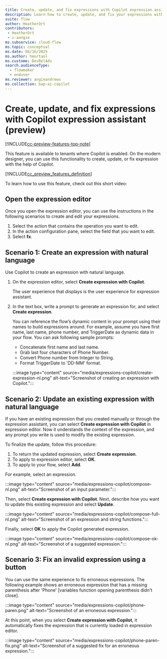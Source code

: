 ```yaml
---
title: Create, update, and fix expressions with Copilot expression assistant (preview)
description: Learn how to create, update, and fix your expressions with Copilot expression assistant in the cloud flows designer.
suite: flow
author: HeatherOrt
contributors:
 - HeatherOrt
 - v-aangie
ms.subservice: cloud-flow
ms.topic: conceptual
ms.date: 04/16/2025
ms.author: heortaol
ms.custome: DevRelAdv
search.audienceType: 
  - flowmaker
  - enduser
ms.reviewer: angieandrews
ms.collection: bap-ai-copilot
---
```


# Create, update, and fix expressions with Copilot expression assistant (preview)

[!INCLUDE[cc-preview-features-top-note](./includes/cc-preview-features-top-note.md)]

This feature is available to tenants where Copilot is enabled. On the modern designer, you can use this functionality to create, update, or fix expression with the help of Copilot.

[!INCLUDE[cc_preview_features_definition](includes/cc-preview-features-definition.md)]

To learn how to use this feature, check out this short video:

<!--insert video-->

## Open the expression editor

Once you open the expression editor, you can use the instructions in the following scenarios to create and edit your expressions.

1. Select the action that contains the operation you want to edit.
1. In the action configuration pane, select the field that you want to edit.
1. Select **fx**.

## Scenario 1: Create an expression with natural language

Use Copilot to create an expression with natural language.

1. On the expression editor, select **Create expression with Copilot**.

    The user experience that displays is the user experience for expression assistant.
1. In the text box, write a prompt to generate an expression for, and select **Create expression**.

    You can reference the flow’s dynamic content in your prompt using their names to build expressions around. For example, assume you have first name, last name, phone number, and TriggerDate as dynamic data in your flow. You can ask following sample prompts:

    - Concatenate first name and last name.
    - Grab last four characters of Phone Number.
    - Convert Phone number from Integer to String.
    - Format TriggerDate to 'DD-MM' format.

    :::image type="content" source="media/expressions-copilot/create-expression-nl.png" alt-text="Screenshot of creating an expression with Copilot.":::

## Scenario 2: Update an existing expression with natural language

If you have an existing expression that you created manually or through the expression assistant, you can select **Create expression with Copilot** in expression editor. Now it understands the context of the expression, and any prompt you write is used to modify the existing expression.

To finalize the update, follow this procedure:

1. To return the updated expression, select **Create expression**.
1. To apply to expression editor, select **OK**.
1. To apply to your flow, select **Add**.

For example, select an expression.

:::image type="content" source="media/expressions-copilot/compose-nl.png" alt-text="Screenshot of an input parameter.":::

Then, select **Create expression with Copilot**. Next, describe how you want to update this existing expression and select **Update**.

:::image type="content" source="media/expressions-copilot/compose-full-nl.png" alt-text="Screenshot of an expression and string functions.":::

Finally, select **OK** to apply the Copilot generated expression.

:::image type="content" source="media/expressions-copilot/compose-ok-nl.png" alt-text="Screenshot of a suggested expression.":::

## Scenario 3: Fix an invalid expression using a button

You can use the same experience to fix erroneous expressions. The following example shows an erroneous expression that has a missing parenthesis after 'Phone' [variables function opening parenthesis didn't close].  

:::image type="content" source="media/expressions-copilot/phone-paren.png" alt-text="Screenshot of an erroneous expression.":::

At this point, when you select **Create expression with Copilot**, it automatically fixes the expression that is currently loaded in expression editor.

:::image type="content" source="media/expressions-copilot/phone-paren-fix.png" alt-text="Screenshot of a suggested fix for an erroneous expression.":::

